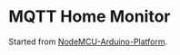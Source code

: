 # MQTT Home Monitor

Started from [NodeMCU-Arduino-Platform](https://github.com/loginov-rocks/NodeMCU-Arduino-PlatformIO).

